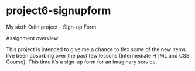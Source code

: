 # project6-signupform

My sixth Odin project - Sign-up Form

Assignment overview:

This project is intended to give me a chance to flex some of the new items I’ve been absorbing over the past few lessons (Intermediate HTML and CSS Course). This time it’s a sign-up form for an imaginary service.